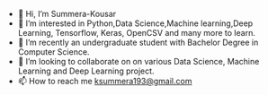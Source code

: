 - 👋 Hi, I’m Summera-Kousar
- 👀 I’m interested in Python,Data Science,Machine learning,Deep Learning, Tensorflow, Keras, OpenCSV and many more to learn.
- 🌱 I’m recently an undergraduate student with Bachelor Degree in Computer Science.
- 💞️ I’m looking to collaborate on on various Data Science, Machine Learning and Deep Learning project.
- 📫 How to reach me ksummera193@gmail.com

<!---
Summera-Kousar/Summera-Kousar is a ✨ special ✨ repository because its `README.md` (this file) appears on your GitHub profile.
You can click the Preview link to take a look at your changes.
--->
